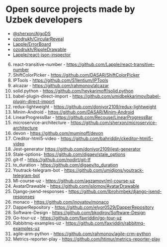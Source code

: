 # Open source projects made by Uzbek developers

* [@sherxon/AlgoDS](https://github.com/sherxon/AlgoDS)
* [ozodrukh/CircularReveal](https://github.com/ozodrukh/CircularReveal)
* [Lapple/ErrorBoard](https://github.com/Lapple/ErrorBoard)
* [ozodrukh/RippleDrawable](https://github.com/ozodrukh/RippleDrawable)
* [Lapple/react-json-inspector](https://github.com/Lapple/react-json-inspector)
6. react-transitive-number - https://github.com/Lapple/react-transitive-number
7. ShiftColorPicker - https://github.com/DASAR/ShiftColorPicker
8. IPTools - https://github.com/S1lentium/IPTools
9. alcazar - https://github.com/rahmonov/alcazar
10. solid.python - https://github.com/heykarimoff/solid.python
11. babel-plugin-direct-import - https://github.com/umidbekkarimov/babel-plugin-direct-import
12. redux-lightweight - https://github.com/doniyor2109/redux-lightweight
13. Minim-Android - https://github.com/DASAR/Minim-Android
14. LinearProgressBar - https://github.com/Recouse/LinearProgressBar
15. microservice-architecture - https://github.com/sherxon/microservice-architecture
16. devon - https://github.com/muminoff/devon
17. Creditor-html5-video - https://github.com/bahriddin/ckeditor-html5-video
18. Jest-generator https://github.com/doniyor2109/jest-generator
19. Stale-options- https://github.com/digaev/stale_options
20. git-tf - https://github.com/nodirt/git-tf
21. to_duration - https://github.com/digaev/to_duration
22. Youtrack-telegram-bot - https://github.com/umidjons/youtrack-telegram-bot
23. Ml-course-uz - https://github.com/agzamovr/ml-course-uz
24. AvatarDrawable - https://github.com/islomov/AvatarDrawable
25. Django-jsend-responses - https://github.com/Ibrohimbek/django-jsend-responses
26. monaco - https://github.com/inoyatov/monaco
27. DapperRepository - https://github.com/elyor0529/DapperRepository
28. Software-Design - https://github.com/bkodirov/Software-Design
29. Go-tour-uz - https://github.com/faxriddin/go-tour-uz
30. Rabbitmq-examples-uz - https://github.com/faxriddin/rabbitmq-examples-uz
31. agile-arm-python - https://github.com/rahmonov/agile-crm-python
32. Metrics-reporter-play - https://github.com/htimur/metrics-reporter-play
